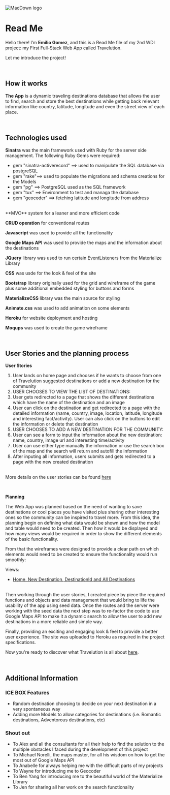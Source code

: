 ![MacDown logo](https://media.glassdoor.com/sql/459214/general-assembly-squarelogo-1389133751210.png)

# Read Me    


Hello there! I’m **Emilio Gomez**, and this is a Read Me file of my 2nd WDI project: my First Full-Stack Web App called Travelution.

Let me introduce the project!

</br>


## How it works

**The App** is a dynamic traveling destinations database that allows the user to find, search and store the best destinations while getting back relevant information like country, latitude, longitude and even the street view of each place.

</br>


## Technologies used

**Sinatra** was the main framework used with Ruby for the server side management. The following Ruby Gems were required:

-  gem "sinatra-activerecord" ==>  used to manipulate the SQL database via postgreSQL
-  gem "rake"==> used to populate the migrations and schema creations for the Models
-  gem "pg" ==>  PostgreSQL used as the SQL framework
-  gem "tux" ==>  Environment to test and managa the database
-  gem "geocoder"  ==> fetching latitude and longitude from address

</br>
**MVC** system for a leaner and more efficient code

**CRUD operation** for conventional routes

**Javascript** was used to provide all the functionality

**Google Maps API** was used to provide the maps and the information about the destinations

**JQuery** library was used to run certain EventListeners from the Materialize Library

**CSS** was usde for the look & feel of the site

**Bootstrap** library originally used for the grid and wireframe of the game plus some additional embedded styling for buttons and forms

**MaterializeCSS** library was the main source for styling

**Animate.css** was used to add animation on some elements

**Heroku** for website deployment and hosting

**Moqups** was used to create the game wireframe

</br>


## User Stories and the planning process

**User Stories**

1. User lands on home page and chooses if he wants to choose from one of Travelution suggested destinations or add a new destination for the community
2. USER CHOOSES TO VIEW THE LIST OF DESTINATIONS:
3. User gets redirected to a page that shows the different destinations which have the name of the destination and an image
4. User can click on the destination and get redirected to a page with the detailed information (name, country, image, location, latitude, longitude and interesting fact/activity). User can also click on the buttons to edit the information or delete that destination
5. USER CHOOSES TO ADD A NEW DESTINATION FOR THE COMMUNITY:
6. User can see a form to input the information about the new destination: name, country, image url and interesting time/activity
7. User can use either type manually the information or use the search box of the map and the search will return and autofill the information
8. After inputing all information, users submits and gets redirected to a page with the new created destination

</br>More details on the user stories can be found [here](https://moqups.com/emiliogomezlavin/tDs3XA65)

</br>

**Planning**

The Web App was planned based on the need of wanting to save destinations or cool places you have visited plus sharing other interesting ones so the community can be inspired to travel more. From this idea, the planning begin on defining what data would be shown and how the model and table would need to be created. Then how it would be displayed and how many views would be required in order to show the different elements of the basic functionality. 

From that the wireframes were designed to provide a clear path on which elements would need to be created to ensure the functionality would run smoothly:

Views:

- [Home, New Destination, DestinationId and All Destinations]("https://www.moqups.com/#!/edit/emiliogomezlavin/tDs3XA65")


</br>
Then working through the user stories, I created piece by piece the required functions and objects and data management that would bring to life the usability of the app using seed data. Once the routes and the server were working with the seed data the next step was to re-factor the code to use Google Maps API to make it a dynamic search to allow the user to add new destinations in a more reliable and simple way.

Finally, providing an exciting and engaging look & feel to provide a better user experience. The site was uploaded to Heroku as required in the project specifications. 

Now you're ready to discover what Travelution is all about 
[here](https://boiling-retreat-41852.herokuapp.com/).

</br>


## Additional Information
### ICE BOX Features
-  Random destination choosing to decide on your next destination in a very spontaneous way
-  Adding more Models to allow categories for destinations (i.e. Romantic destinations, Adventorous destinations, etc)


### Shout out
 
-  To Alex and all the consultants for all their help to find the solution to the multiple obstacles I faced during the development of this project
-  To Michael Norelli, the maps master, for all his wisdom on how to get the most out of Google Maps API
-  To Anabelle for always helping me with the difficult parts of my projects
-  To Wayne for introducing me to Geocoder
-  To Ben Yang for introducing me to the beautiful world of the Materialize Library
-  To Jen for sharing all her work on the search functionality